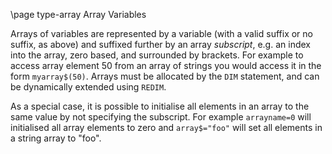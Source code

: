 \page type-array Array Variables

Arrays of variables are represented by a variable (with a valid suffix or no suffix, as above) and suffixed further by an array *subscript*, e.g. an index into the array, zero based, and surrounded by brackets. For example to access array element 50 from an array of strings you would access it in the form `myarray$(50)`. Arrays must be allocated by the `DIM` statement, and can be dynamically extended using `REDIM`.

As a special case, it is possible to initialise all elements in an array to the same value by not specifying the subscript. For example `arrayname=0` will initialised all array elements to zero and `array$="foo"` will set all elements in a string array to "foo".

